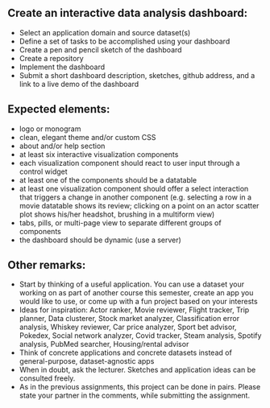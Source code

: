 ## Create an interactive data analysis dashboard:

- Select an application domain and source dataset(s)
- Define a set of tasks to be accomplished using your dashboard
- Create a pen and pencil sketch of the dashboard
- Create a repository
- Implement the dashboard
- Submit a short dashboard description, sketches, github address, and a link to a live demo of the dashboard
  
## Expected elements:

- logo or monogram
- clean, elegant theme and/or custom CSS
- about and/or help section
- at least six interactive visualization components
- each visualization component should react to user input through a control widget
- at least one of the components should be a datatable
- at least one visualization component should offer a select interaction that triggers a change in another component (e.g. selecting a row in a movie datatable shows its review; clicking on a point on an actor scatter plot shows his/her headshot, brushing in a multiform view)
- tabs, pills, or multi-page view to separate different groups of components
- the dashboard should be dynamic (use a server)
## Other remarks:

- Start by thinking of a useful application. You can use a dataset your working on as part of another course this semester, create an app you would like to use, or come up with a fun project based on your interests
- Ideas for inspiration: Actor ranker, Movie reviewer, Flight tracker, Trip planner, Data clusterer, Stock market analyzer, Classification error analysis, Whiskey reviewer, Car price analyzer, Sport bet advisor, Pokedex, Social network analyzer, Covid tracker, Steam analysis, Spotify analysis, PubMed searcher, Housing/rental advisor
- Think of concrete applications and concrete datasets instead of general-purpose, dataset-agnostic apps
- When in doubt, ask the lecturer. Sketches and application ideas can be consulted freely.
- As in the previous assignments, this project can be done in pairs. Please state your partner in the comments, while submitting the assignment.
